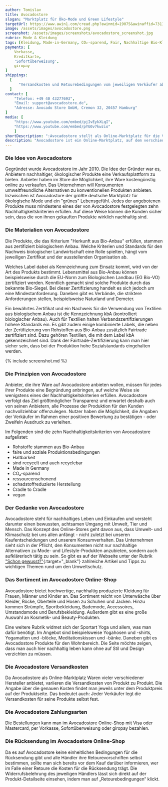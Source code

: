 ```yaml
---
author: Tomislav
title: Avocadostore
slogan: "Marktplatz für Öko-Mode und Green Lifestyle"
targetUrl: https://www.awin1.com/cread.php?awinmid=19075&awinaffid=731132
image: /assets/images/avocadostore.png
screenshot: /assets/images/screenshots/avocadostore_screenshot.jpg
rubric: Mode & Kleidung
tags: [Kleidung, Made-in-Germany, CO₂-sparend, Fair, Nachhaltige Bio-Kleidung, Damen, Herren, Mode, Fashion, Vegan]
payments: [
    Vorkasse,
    Kreditkarte,
    'Sofortüberweisung',
    giropay
]
shippings:
  [
      "Versandkosten und Retourebedingungen vom jeweiligen Verkäufer abhängig"
  ]
contact: [
    "Telefon: +49 40 43277693", 
    "Email: support@avocadostore.de",
    "Adresse: Avocado Store GmbH, Cremon 32, 20457 Hamburg"
]
media: [
    "https://www.youtube.com/embed/pjIvEykXLqI",
    "https://www.youtube.com/embed/pYG0v7kwzio"
    ]
shortDescription: ":Avocadostore stellt als Online-Marktplatz für die Verkäufer und Hersteller von ökologisch, nachhaltig sowie fair produzierten Waren eine Handelsplattform dar."
description: "Avocadostore ist ein Online-Marktplatz, auf dem verschiedene Händler ihre Produkte anbieten. Im Online-Shop gibt es eine große Auswahl an fairer, ökologisch produzierter Mode und nachhaltiger 'Green Lifestyle'-Produkte."
---
```


### Die Idee von Avocadostore

Gegründet wurde Avocadostore im Jahr 2010. Die Idee der Gründer war es, Anbietern nachhaltiger, ökologischer Produkte eine Verkaufsplattform zu bieten. Anbieter haben im Store die Möglichkeit, ihre Ware kostengünstig online zu verkaufen. Das Unternehmen will Konsumenten umweltfreundliche Alternativen zu konventionellen Produkten anbieten.
Inzwischen ist Avocadostore der größte deutsche Marktplatz für ökologische Mode und ein "grünes" Lebensgefühl. Jedes der angebotenen Produkte muss mindestens eines der von Avocadostore festgelegten zehn Nachhaltigkeitskriterien erfüllen. Auf diese Weise können die Kunden sicher sein, dass die von ihnen gekauften Produkte wirklich nachhaltig sind.

### Die Materialien von Avocadostore

Die Produkte, die das Kriterium "Herkunft aus Bio-Anbau" erfüllen, stammen aus zertifiziert biologischem Anbau. Welche Kriterien und Standards für den Nachweis biologischer Landwirtschaft eine Rolle spielten, hängt vom jeweiligen Zertifikat und der ausstellenden Organisation ab.

Welches Label dabei als Kennzeichnung zum Einsatz kommt, wird von der Art des Produkts bestimmt. Lebensmittel aus Bio-Anbau können beispielsweise durch die EU-Norm zum Biologischen Landbau (EG Bio-VO) zertifiziert werden. Kenntlich gemacht sind solche Produkte durch das bekannte Bio-Siegel. Bei dieser Zertifizierung handelt es sich jedoch um eine Mindestanforderung. Daneben gibt es Verbände, die striktere Anforderungen stellen, beispielsweise Naturland und Demeter.

Ein bewährtes Zertifikat und ein Nachweis für die Verwendung von Textilien aus biologischem Anbau ist die Kennzeichnung kbA (kontrolliert biologischer Anbau). Auch für Textilien halten Verbandszertifizierungen höhere Standards ein. Es gibt zudem einige kombinierte Labels, die neben der Zertifizierung von Rohstoffen aus Bio-Anbau zusätzlich Fairtrade zertifiziert sind. Dazu gehören Textilien, die mit dem Label kbA gekennzeichnet sind. Dank der Fairtrade-Zertifizierung kann man hier sicher sein, dass bei der Produktion hohe Sozialstandards eingehalten werden.

{% include screenshot.md %}

### Die Prinzipien von Avocadostore

Anbieter, die ihre Ware auf Avocadostore anbieten wollen, müssen für jedes ihrer Produkte eine Begründung anbringen, auf welche Weise sie wenigstens eines der Nachhaltigkeitskriterien erfüllen. Avocadostore verfolgt das Ziel größtmöglicher Transparenz und erwartet deshalb auch von seinen Anbietern, alle Prozesse der Produktion für den Kunden nachvollziehbar offenzulegen. Nutzer haben die Möglichkeit, die Angaben der Verkäufer im Rahmen einer positiven Bewertung zu bestätigen - oder Zweifeln Ausdruck zu verleihen. 

Im Folgenden sind die zehn Nachhaltigkeitskriterien von Avocadostore aufgelistet:

- Rohstoffe stammen aus Bio-Anbau
- faire und soziale Produktionsbedingungen
- Haltbarkeit
- sind recycelt und auch recyclebar
- Made in Germany
- CO₂-sparend
- ressourcenschonend
- schadstoffreduzierte Herstellung
- Cradle to Cradle
- vegan

### Der Gedanke von Avocadostore

Avocadostore steht für nachhaltiges Leben und Einkaufen und versteht darunter einen bewussten, achtsamen Umgang mit Umwelt, Tier und Mensch. Das Konzept des Online-Stores geht davon aus, dass Umwelt- und Klimaschutz bei uns allen anfängt - nicht zuletzt bei unseren Kaufentscheidungen und unserem Konsumverhalten. Das Unternehmen sieht sich in der Pflicht, den Konsumenten nicht nur nachhaltige Alternativen zu Mode- und Lifestyle-Produkten anzubieten, sondern auch aufklärerisch tätig zu sein. So gibt es auf der Webseite unter der Rubrik ["Schon gewusst?"](https://www.avocadostore.de/wissenswert){:target="_blank"} zahlreiche Artikel und Tipps zu wichtigen Themen rund um den Umweltschutz.

### Das Sortiment im Avocadostore Online-Shop
Avocadostore bietet hochwertige, nachhaltig produzierte Kleidung für Frauen, Männer und Kinder an. Das Sortiment reicht von Unterwäsche über Kleider, Röcke, Oberteile und Hosen zu Schuhen und Jacken. Hinzu kommen Strümpfe, Sportbekleidung, Bademode, Accessoires, Umstandsmode und Berufsbekleidung. Außerdem gibt es eine große Auswahl an Kosmetik- und Beauty-Produkten.

Eine weitere Rubrik widmet sich der Sportart Yoga und allem, was man dafür benötigt. Im Angebot sind beispielsweise Yogahosen und -shirts, Yogamatten und -blöcke, Meditationskissen und -bänke. Daneben gibt es Avocadostore Produkte für den Wohnbereich. Die Seite möchte zeigen, dass man auch hier nachhaltig leben kann ohne auf Stil und Design verzichten zu müssen.

### Die Avocadostore Versandkosten

Da Avocadostore als Online-Marktplatz Waren vieler verschiedener Hersteller anbietet, variieren die Versandkosten von Produkt zu Produkt. Die Angabe über die genauen Kosten findet man jeweils unter dem Produktpreis auf der Produktseite. Das bedeutet auch: Jeder Verkäufer legt die Versandkosten für seine Produkte selbst fest.

### Die Avocadostore Zahlungsarten

Die Bestellungen kann man im Avocadostore Online-Shop mit Visa oder Mastercard, per Vorkasse, Sofortüberweisung oder giropay bezahlen.

### Die Rücksendung im Avocadostore Online-Shop
Da es auf Avocadostore keine einheitlichen Bedingungen für die Rücksendung gibt und alle Händler ihre Retourevorschriften selbst bestimmen, sollte man sich bereits vor dem Kauf darüber informieren, wer im Falle einer Retoure die Kosten für die Rücksendung trägt. Die Widerrufsbelehrung des jeweiligen Händlers lässt sich direkt auf der Produkt-Detailseite einsehen, indem man auf „Retourebedingungen“ klickt.
